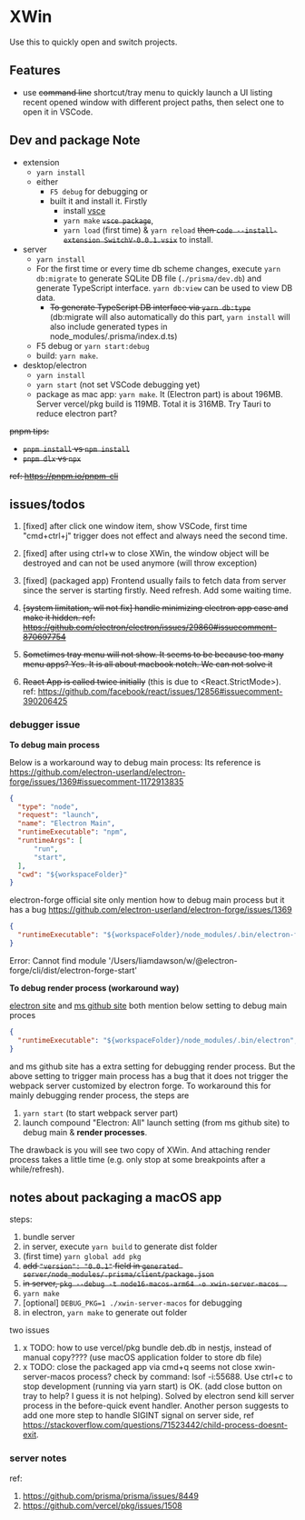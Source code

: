 # XWin 

Use this to quickly open and switch projects. 

## Features

- use ~~command line~~ shortcut/tray menu to quickly launch a UI listing recent opened window with different project paths, then select one to open it in VSCode.

## Dev and package Note

- extension
  - `yarn install`
  - either 
    - `F5 debug` for debugging or 
    - built it and install it. Firstly 
      - install [vsce](https://code.visualstudio.com/api/working-with-extensions/publishing-extension)
      - `yarn make` ~~`vsce package`~~, 
      - `yarn load` (first time) & `yarn reload` ~~then `code --install-extension SwitchV-0.0.1.vsix`~~ to install. 
- server 
  - `yarn install` 
  - For the first time or every time db scheme changes, execute `yarn db:migrate` to generate SQLite DB file (`./prisma/dev.db`) and generate TypeScript interface. `yarn db:view` can be used to view DB data.
    - ~~To generate TypeScript DB interface via `yarn db:type`~~ (db:migrate will also automatically do this part, `yarn install` will also include generated types in node_modules/.prisma/index.d.ts)
  - F5 debug or `yarn start:debug`
  - build: `yarn make`.
- desktop/electron 
  - `yarn install`
  - `yarn start` (not set VSCode debugging yet)
  - package as mac app: `yarn make`. It (Electron part) is about 196MB. Server vercel/pkg build is 119MB. Total it is 316MB. Try Tauri to reduce electron part? 

~~pnpm tips:~~

- ~~`pnpm install` vs `npm install`~~
- ~~`pnpm dlx` vs `npx`~~ 

~~ref: https://pnpm.io/pnpm-cli~~

## issues/todos 

1. [fixed] after click one window item, show VSCode, first time "cmd+ctrl+j" trigger does not effect and always need the second time. 

2. [fixed] after using ctrl+w to close XWin, the window object will be destroyed and can not be used anymore (will throw exception)

3. [fixed] (packaged app) Frontend usually fails to fetch data from server since the server is starting firstly. Need refresh. Add some waiting time. 

4. ~~[system limitation, wll not fix] handle minimizing electron app case and make it hidden. ref:  https://github.com/electron/electron/issues/29860#issuecomment-870697754~~

5. ~~Sometimes tray menu will not show. It seems to be because too many menu apps? Yes. It is all about macbook notch. We can not solve it~~

6. ~~React App is called twice initially~~ (this is due to <React.StrictMode>). ref: https://github.com/facebook/react/issues/12856#issuecomment-390206425

### debugger issue 

**To debug main process**

Below is a workaround way to debug main process: Its reference is 
https://github.com/electron-userland/electron-forge/issues/1369#issuecomment-1172913835
  

```json
{
  "type": "node",
  "request": "launch",
  "name": "Electron Main",
  "runtimeExecutable": "npm",
  "runtimeArgs": [
      "run",
      "start",
  ],
  "cwd": "${workspaceFolder}"
}
```

electron-forge official site only mention how to debug main process but it has a bug 
https://github.com/electron-userland/electron-forge/issues/1369

```json
{
  "runtimeExecutable": "${workspaceFolder}/node_modules/.bin/electron-forge-vscode-nix",
}
```

Error: Cannot find module '/Users/liamdawson/w/@electron-forge/cli/dist/electron-forge-start'


**To debug render process (workaround way)**

[electron site](https://www.electronjs.org/docs/latest/tutorial/debugging-vscode) and [ms github site](https://github.com/Microsoft/vscode-recipes/tree/master/Electron) both mention below setting to debug main proces 


```json 
{
  "runtimeExecutable": "${workspaceFolder}/node_modules/.bin/electron",
}
```

and ms github site has a extra setting for debugging render process. But the above setting to trigger main process has a bug that it does not trigger the webpack server customized by electron forge. To workaround this for mainly debugging render process, the steps are  

1. `yarn start` (to start webpack server part) 
2. launch compound "Electron: All" launch setting (from ms github site) to debug main & **render processes**. 

The drawback is you will see two copy of XWin. And attaching render process takes a little time (e.g. only stop at some breakpoints after a while/refresh).

## notes about packaging a macOS app

steps: 
1. bundle server 
  1. in server, execute `yarn build` to generate dist folder
  2. (first time) `yarn global add pkg`
  3. ~~add `"version": "0.0.1"` field in `generated server/node_modules/.prisma/client/package.json`~~
  4. ~~in server, `pkg --debug -t node16-macos-arm64 -o xwin-server-macos .`~~
  5. `yarn make`
  6. [optional] `DEBUG_PKG=1 ./xwin-server-macos` for debugging
2. in electron, `yarn make` to generate out folder 

two issues 
1. x TODO: how to use vercel/pkg bundle deb.db in nestjs, instead of manual copy???? (use macOS application folder to store db file)
2. x TODO: close the packaged app via cmd+q seems not close xwin-server-macos process? check by command: lsof -i:55688. Use ctrl+c to stop development (running via yarn start) is OK. (add close button on tray to help? I guess it is not helping). Solved by electron send kill server process in the before-quick event handler. Another person suggests to add one more step to handle SIGINT signal on server side, ref https://stackoverflow.com/questions/71523442/child-process-doesnt-exit.

### server notes
ref: 
1. https://github.com/prisma/prisma/issues/8449
2. https://github.com/vercel/pkg/issues/1508

